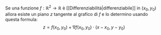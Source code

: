 Se una funzione $f:\mathbb{R}^2\to\mathbb{R}$ è [[Differenziabilità|differenziabile]] in $(x_0,y_0)$ allora esiste un piano $z$ tangente al grafico di $f$ e lo determino usando questa formula:
$$z=f(x_0,y_0)+\nabla f(x_0,y_0)\cdot(x-x_0,y-y_0)$$
